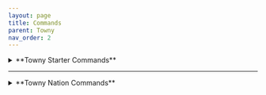 ```yaml
---
layout: page
title: Commands
parent: Towny
nav_order: 2
---
```


<details>
<summary> 
**Towny Starter Commands** 
</summary>
<br>

 - **/t new [name]**

  - Creates a New Town 

 - **/t invite [username]

  - Invites your selected player into your town.

 - **/t kick [username]

   - Kicks your selected player from your town.

 - **/t spawn**

  - Teleports you to your town's spawnpoint.

 - **/t [Town Name]**

  - Displays general town information.

 - **/t list**

  - Lists all towns currently ingame.

 - **/t claim**

  - Automatically Claims the Chunk you are currently in.

 - **/t unclaim**

  - Automatically Unclaims the Chunk you are currently in.

 - **/t deposit [integer]**

  - Deposits a set amount of your money into your town bank.

 - **/t withdraw [interger]**

  - Withdraws a set amount of money from your town bank.

 - **/t buy bonus [amount]**

  - Purchases your town a set amount of extra townblocks.

 - **/t delete [Town Name] 

  - Deletes the Town you are currently in.

 - **/t reslist**

  - Displays your town's current residents.
</details>

---

<details>
<summary> **Towny Nation Commands** </summary>
<br>
 - **/n new [Name]

  - Automatically creates a new nation with your set name, sets your town as the capital.

 - **/n list**

  - Displays all current nations ingame.

 - **/n online**

  - Displays the current residents online in your nation.

 - **/n**

  - Displays basic info for your nation.

 - **/n [Name]**

   - Displays information for the selected nation.

 - **/n invite [Town Name]**

   - Sends your selected town an invite to join your nation.

 - **/n kick [Town Name]**

   - Kicks the selected town from your nation.

 - **/n deposit [interger]**

   - Deposits a set amount of money into your nation's bank.

 - **/n withdraw [integer]**

   - Withdraws a set amount of money from your nation's bank.

 - **/n ally add [Nation]**

   - Sends your selected nation an allyship request.

 - **/n ally remove [Nation]**

   - Removes the selected nation from your alliances.

 - **/n allylist**

   - Display's your nation's ally list.
</details>
